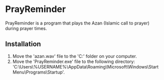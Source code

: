 # PrayReminder

PrayReminder is a program that plays the Azan (Islamic call to prayer) during prayer times.

## Installation
1. Move the 'azan.wav' file to the 'C:' folder on your computer.
2. Move the 'PrayReminder.exe' file to the following directory: 'C:\Users\\%USERNAME%\AppData\Roaming\Microsoft\Windows\Start Menu\Programs\Startup'.
